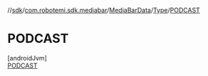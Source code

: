 //[sdk](../../../../../index.md)/[com.robotemi.sdk.mediabar](../../../index.md)/[MediaBarData](../../index.md)/[Type](../index.md)/[PODCAST](index.md)

# PODCAST

[androidJvm]\
[PODCAST](index.md)
